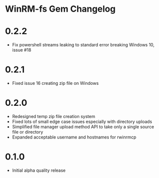 # WinRM-fs Gem Changelog

# 0.2.2
- Fix powershell streams leaking to standard error breaking Windows 10, issue #18

# 0.2.1
- Fixed issue 16 creating zip file on Windows

# 0.2.0
- Redesigned temp zip file creation system
- Fixed lots of small edge case issues especially with directory uploads
- Simplified file manager upload method API to take only a single source file or directory
- Expanded acceptable username and hostnames for rwinrmcp

# 0.1.0
- Initial alpha quality release
